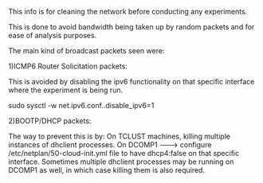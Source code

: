 This info is for cleaning the network before conducting any experiments.

This is done to avoid bandwidth being taken up by random packets and for ease of analysis purposes.

The main kind of broadcast packets seen were:

1)ICMP6 Router Solicitation packets:

  This is avoided by disabling the ipv6 functionality on that specific interface where the experiment is being run.

 sudo sysctl -w net.ipv6.conf.<interface>.disable_ipv6=1

2)BOOTP/DHCP packets:

 The way  to prevent this is by:
  On TCLUST machines, killing multiple instances of dhclient processes.
  On DCOMP1 ---> configure /etc/netplan/50-cloud-init.yml file to have dhcp4:false on that specific interface. Sometimes multiple dhclient processes may be running on DCOMP1 as well, in which case killing them is also required. 




